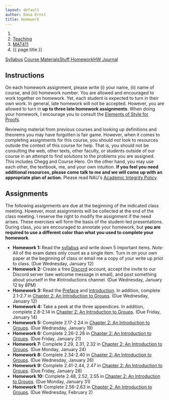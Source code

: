 ```yaml
---
layout: default
author: Dana Ernst
title: Homework
---
```


<ol class="breadcrumb">
  <li><a href="/"><i class="fa fa-home"></i></a></li>
  <li><a href="/teaching/">Teaching</a></li>
  <li><a href="/teaching/mat411s22">MAT411</a></li>
  <li class="active">{{ page.title }}</li>
</ol>

<div class="row">
<div class="col-xs-12">
<div class="btn-group btn-group-justified">
<a class="btn btn-default btn-success" href="{{site.baseurl}}/teaching/mat411s22/syllabus/">Syllabus</a>
<a class="btn btn-default btn-primary" href="{{site.baseurl}}/teaching/mat411s22/materials/">
<span class="hidden-xs">Course Materials</span><span class="visible-xs">Stuff</span>
</a>
<a class="btn btn-default btn-warning" href="{{site.baseurl}}/teaching/mat411s22/homework/">
<span class="hidden-xs">Homework</span><span class="visible-xs">HW</span>
</a>
<a class="btn btn-default btn-info" href="{{site.baseurl}}/teaching/mat411s22/journal/">Journal</a>
</div>
</div>
</div>

## Instructions ##
On each homework assignment, please write (i) your name, (ii) name of course, and (iii) homework number. You are allowed and encouraged to work together on homework. Yet, each student is expected to turn in their own work. In general, late homework will not be accepted. However, you are allowed to turn in **up to three late homework assignments**. When doing your homework, I encourage you to consult the [Elements of Style for Proofs]({{site.baseurl}}/teaching/ElementsOfStyle.pdf).

Reviewing material from previous courses and looking up definitions and theorems you may have forgotten is fair game. However, when it comes to completing assignments for this course, you should *not* look to resources outside the context of this course for help.  That is, you should not be consulting the web, other texts, other faculty, or students outside of our course in an attempt to find solutions to the problems you are assigned.  This includes Chegg and Course Hero. On the other hand, you may use each other, the textbook, me, and your own intuition. **If you feel you need additional resources, please come talk to me and we will come up with an appropriate plan of action.** Please read NAU's [Academic Integrity Policy](https://www5.nau.edu/policies/Client/Details/828?whoIsLooking=Students&pertainsTo=All&sortDirection=Ascending&page=1).

## Assignments ##
The following assignments are due at the beginning of the indicated class meeting. However, most assignments will be collected at the end of the class meeting.  I reserve the right to modify the assignment if the need arises.  These exercises will form the basis of the student-led presentations.  During class, you are encouraged to annotate your homework, but **you are required to use a different color than what you used to complete your homework**.

- **Homework 1:** Read the [syllabus]({{site.baseurl}}/teaching/mat411s22/syllabus/) and write down 5 important items. *Note:*  All of the exam dates only count as a single item.  Turn in on your own paper at the beginning of class or email me a copy of your write up prior to class. (Due Wednesday, January 12)
- **Homework 2:** Create a free [Discord](http://discord.com) account, accept the invite to our Discord server (see welcome message in email), and post something about yourself in the #introductions channel. (Due Wednesday, January 12 by 8PM)
- **Homework 3:** Read the [Preface]({{site.baseurl}}/teaching/mat411s22/Preface.pdf) and [Introduction]({{site.baseurl}}/teaching/mat411s22/Introduction.pdf). In addition, complete 2.1-2.7 in [Chapter 2: An Introduction to Groups]({{site.baseurl}}/teaching/mat411s22/IntroGroups.pdf). (Due Wednesday, January 12)
- **Homework 4:** Take a peek at the three appendices. In addition, complete 2.8-2.14 in [Chapter 2: An Introduction to Groups]({{site.baseurl}}/teaching/mat411s22/IntroGroups.pdf). (Due Friday, January 14)
- **Homework 5:** Complete 2.17-2.24 in [Chapter 2: An Introduction to Groups]({{site.baseurl}}/teaching/mat411s22/IntroGroups.pdf). (Due Wednesday, January 19)
- **Homework 6:** Complete 2.26-2.28 in [Chapter 2: An Introduction to Groups]({{site.baseurl}}/teaching/mat411s22/IntroGroups.pdf). (Due Friday, January 21)
- **Homework 7:** Complete 2.29, 2.31, 2.32 in [Chapter 2: An Introduction to Groups]({{site.baseurl}}/teaching/mat411s22/IntroGroups.pdf). (Due Monday, January 24)
- **Homework 8:** Complete 2.34-2.40 in [Chapter 2: An Introduction to Groups]({{site.baseurl}}/teaching/mat411s22/IntroGroups.pdf). (Due Wednesday, January 26)
- **Homework 9:** Complete 2.41-2.44, 2.47 in [Chapter 2: An Introduction to Groups]({{site.baseurl}}/teaching/mat411s22/IntroGroups.pdf). (Due Friday, January 28)
- **Homework 10:** Complete 2.48, 2.52, 2.55 in [Chapter 2: An Introduction to Groups]({{site.baseurl}}/teaching/mat411s22/IntroGroups.pdf). (Due Monday, January 31)
- **Homework 11:** Complete 2.56-2.63 in [Chapter 2: An Introduction to Groups]({{site.baseurl}}/teaching/mat411s22/IntroGroups.pdf). (Due Wednesday, February 2)
